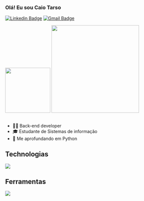 ### Olá! Eu sou Caio Tarso

[![Linkedin Badge](https://img.shields.io/badge/-LinkedIn-6633cc?style=flat-square&logo=Linkedin&logoColor=white&link=https://www.linkedin.com/in/fernanda-kipper-5958a61a9/)](https://www.linkedin.com/in/caio-tarso-alencar-pianc%C3%B3-27b2ab1b2/)
[![Gmail Badge](https://img.shields.io/badge/-caiotarso7@gmail.com-6633cc?style=flat-square&logo=Gmail&logoColor=white&link=mailto:caiotarso7@gmail.com)](mailto:caiotarso7@gmail.com)

<img height="144em" src="https://github-readme-stats.vercel.app/api?username=CaioTarso&show_icons=true&theme=tokyonight" />
   <img height="280em" src="https://github-readme-stats.vercel.app/api/top-langs?username=CaioTarso&theme=dracula&show_icons=true" />



## 

- 👩‍💻 Back-end developer
- 🎓 Estudante de Sistemas de informação
- 🐍 Me aprofundando em Python

## Technologias
<p>
  <a href="https://skillicons.dev">
    <img src="https://skillicons.dev/icons?i=python,django,flask,javascript,html,css,mysql" />
  </a>
</p>

## Ferramentas
<p>
  <a href="https://skillicons.dev">
    <img src="https://skillicons.dev/icons?i=git,postman,vscode" />
  </a>
</p>
<div align="left">
  

 </div>
